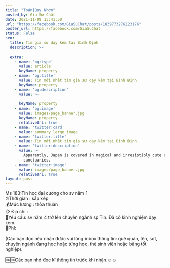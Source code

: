 ```yaml
---
title: "Toán|Quy Nhơn"
posted_by: Gia Sư Chất
date: 2021-11-09 13:41:50
url: "https://facebook.com/GiaSuChat/posts/1839773276223176"
poster_url: https://facebook.com/GiaSuChat
status: False
seo:
  title: Tìm gia sư dạy kèm tại Bình Định
  description: >-
    
  extra:
    - name: 'og:type'
      value: article
      keyName: property
    - name: 'og:title'
      value: Tin mới nhất tìm gia sư dạy kèm tại Bình Định
      keyName: property
    - name: 'og:description'
      value: >-
        
      keyName: property
    - name: 'og:image'
      value: images/page_banner.jpg
      keyName: property
      relativeUrl: true
    - name: 'twitter:card'
      value: summary_large_image
    - name: 'twitter:title'
      value: Tin mới nhất tìm gia sư dạy kèm tại Bình Định
    - name: 'twitter:description'
      value: >-
        Apparently, Japan is covered in magical and irresistibly cute animal
        sanctuaries.
    - name: 'twitter:image'
      value: images/page_banner.jpg
      relativeUrl: true
layout: post
---
```

Ms 183:Tin học đại cương cho sv năm 1<br>⏰Thời gian : sắp xếp<br>💰Mức lương : thỏa thuận<br>◇ Địa chỉ :<br>📒Yêu cầu: sv năm 4 trở lên chuyên ngành sp Tin. Đã có kinh nghiệm dạy kèm.<br>💸Phí:<br><br>(Các bạn đọc nếu nhận được vui lòng inbox thông tin: quê quán, tên, sdt, chuyên ngành đang học hoặc từng học, thẻ sinh viên hoặc bằng tốt nghiệp).<br><br>🆘🆘Các bạn nhớ đọc kĩ thông tin trước khi nhận.☺️☺️
